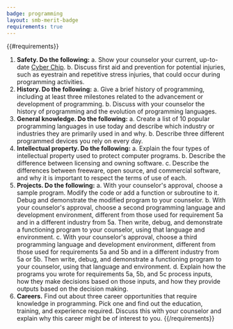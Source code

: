 ```yaml
---
badge: programming
layout: smb-merit-badge
requirements: true
---
```


{{#requirements}}
1. **Safety. Do the following:**
    a. Show your counselor your current, up-to-date [Cyber Chip]({{@root.rootPath}}/other-awards/cyber-chip/).
    b. Discuss first aid and prevention for potential injuries, such as eyestrain and repetitive stress injuries, that could occur during programming activities.
2. **History. Do the following:**
    a. Give a brief history of programming, including at least three milestones related to the advancement or development of programming.
    b. Discuss with your counselor the history of programming and the evolution of programming languages.
3. **General knowledge. Do the following:**
    a. Create a list of 10 popular programming languages in use today and describe which industry or industries they are primarily used in and why.
    b. Describe three different programmed devices you rely on every day.
4. **Intellectual property. Do the following:**
    a. Explain the four types of intellectual property used to protect computer programs.
    b. Describe the difference between licensing and owning software.
    c. Describe the differences between freeware, open source, and commercial software, and why it is important to respect the terms of use of each.
5. **Projects. Do the following:**
    a. With your counselor's approval, choose a sample program. Modify the code or add a function or subroutine to it. Debug and demonstrate the modified program to your counselor.
    b. With your counselor's approval, choose a second programming language and development environment, different from those used for requirement 5a and in a different industry from 5a. Then write, debug, and demonstrate a functioning program to your counselor, using that language and environment.
    c. With your counselor's approval, choose a third programming language and development environment, different from those used for requirements 5a and 5b and in a different industry from 5a or 5b. Then write, debug, and demonstrate a functioning program to your counselor, using that language and environment.
    d. Explain how the programs you wrote for requirements 5a, 5b, and 5c process inputs, how they make decisions based on those inputs, and how they provide outputs based on the decision making.
6. **Careers.** Find out about three career opportunities that require knowledge in programming. Pick one and find out the education, training, and experience required. Discuss this with your counselor and explain why this career might be of interest to you.
{{/requirements}}
